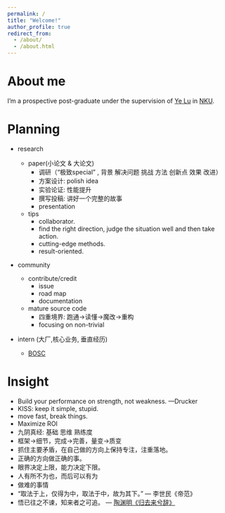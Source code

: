 ```yaml
---
permalink: /
title: "Welcome!"
author_profile: true
redirect_from: 
  - /about/
  - /about.html
---
```


# About me

I’m a prospective post-graduate under the supervision of [Ye Lu](https://cc.nankai.edu.cn/2021/0323/c13620a549975/page.htm) in [NKU](https://cc.nankai.edu.cn/).





# Planning

- research 
	- paper(小论文 & 大论文)
		- 调研（“极致special” , 背景 解决问题 挑战 方法 创新点 效果 改进）
		-  方案设计: polish idea 
		- 实验论证: 性能提升 
		- 撰写投稿: 讲好一个完整的故事
		- presentation         
	- tips
		- collaborator.
		- find the right direction, judge the situation well and then take action.
		- cutting-edge methods.
		- result-oriented.

- community
	- contribute/credit 
		- issue 
		- road map 
		- documentation
	- mature source code 
		- 四重境界: 跑通->读懂->魔改->重构
		- focusing on non-trivial

- intern (大厂,核心业务, 垂直经历)
	- [BOSC](https://shinezyy.github.io/ArchShineZ/post/recruit-dsa/)





# Insight

- Build your performance on strength, not weakness. —Drucker
- KISS: keep it simple, stupid. 
- move fast, break things.
- Maximize ROI
- 九阴真经: 基础 思维 熟练度
- 框架→细节，完成→完善，量变→质变
- 抓住主要矛盾，在自己做的方向上保持专注，注重落地。
- 正确的方向做正确的事。
- 眼界决定上限，能力决定下限。
- 人有所不为也，而后可以有为
- 做难的事情
- “取法于上，仅得为中，取法于中，故为其下。” — 李世民《帝范》
- 悟已往之不谏，知来者之可追。 — [陶渊明《归去来兮辞》](https://xueqiu.com/4583899269/257380179)

